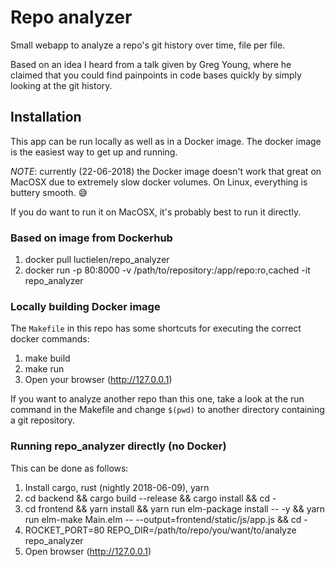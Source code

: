 
# Repo analyzer

Small webapp to analyze a repo's git history over time, file per file.

Based on an idea I heard from a talk given by Greg Young, where he claimed
that you could find painpoints in code bases quickly by simply looking
at the git history.


## Installation

This app can be run locally as well as in a Docker image.
The docker image is the easiest way to get up and running.

*NOTE*: currently (22-06-2018) the Docker image doesn't work that great on MacOSX due to extremely slow docker volumes.
On Linux, everything is buttery smooth. :sweat_smile:

If you do want to run it on MacOSX, it's probably best to run it directly.


### Based on image from Dockerhub

1. docker pull luctielen/repo_analyzer
2. docker run -p 80:8000 -v /path/to/repository:/app/repo:ro,cached -it repo_analyzer


### Locally building Docker image

The `Makefile` in this repo has some shortcuts for executing the correct docker commands:

1. make build
2. make run
3. Open your browser (http://127.0.0.1)

If you want to analyze another repo than this one, take a look at the run command in the Makefile and change `$(pwd)` to another directory containing a git repository.


### Running repo_analyzer directly (no Docker)

This can be done as follows:

1. Install cargo, rust (nightly 2018-06-09), yarn
2. cd backend && cargo build --release && cargo install && cd -
3. cd frontend && yarn install && yarn run elm-package install -- -y && yarn run elm-make Main.elm -- --output=frontend/static/js/app.js && cd -
4. ROCKET_PORT=80 REPO_DIR=/path/to/repo/you/want/to/analyze repo_analyzer
5. Open browser (http://127.0.0.1)

